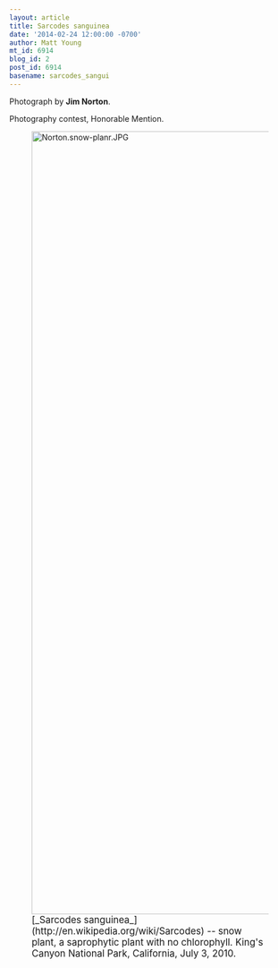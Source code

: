 ```yaml
---
layout: article
title: Sarcodes sanguinea
date: '2014-02-24 12:00:00 -0700'
author: Matt Young
mt_id: 6914
blog_id: 2
post_id: 6914
basename: sarcodes_sangui
---
```

Photograph by **Jim Norton**.

Photography contest, Honorable Mention.

<figure>
<img src="/PT/uploads/2014/Norton.snow-planr.JPG" alt="Norton.snow-planr.JPG" width="571" height="1399" />
<figcaption markdown="span">
<big>[_Sarcodes sanguinea_](http://en.wikipedia.org/wiki/Sarcodes) -- snow plant, a saprophytic plant with no chlorophyll.  King's Canyon National Park, California, July 3, 2010.</big>

</figcaption>
</figure>
